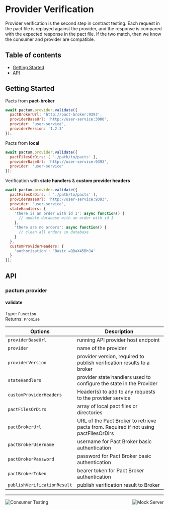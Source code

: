 # Provider Verification

Provider verification is the second step in contract testing. Each request in the pact file is replayed against the provider, and the response is compared with the expected response in the pact file. If the two match, then we know the consumer and provider are compatible.

## Table of contents

* [Getting Started](#getting-started)
* [API](#api)

## Getting Started

Pacts from **pact-broker**

```javascript
await pactum.provider.validate({
  pactBrokerUrl: 'http://pact-broker:9393',
  providerBaseUrl: 'http://user-service:3000',
  provider: 'user-service',
  providerVersion: '1.2.3'
});
```

Pacts from **local**

```javascript
await pactum.provider.validate({
  pactFilesOrDirs: [ './path/to/pacts' ],
  providerBaseUrl: 'http://user-service:9393',
  provider: 'user-service'
});
```

Verification with **state handlers** & **custom provider headers**

```javascript
await pactum.provider.validate({
  pactFilesOrDirs: [ './path/to/pacts' ],
  providerBaseUrl: 'http://user-service:9393',
  provider: 'user-service',
  stateHandlers: {
    'there is an order with id 1': async function() {
      // update database with an order with id 1
    },
    'there are no orders': async function() {
      // clean all orders in database
    }
  },
  customProviderHeaders: {
    'authorization': 'Basic =QBaX45BhJ4'
  }
});
```

## API

### pactum.provider

#### validate
Type: `Function`<br>
Returns: `Promise`<br>

| Options                     | Description                                                                           |
| --------------------------- | ------------------------------------------------------------------------------------- |
| `providerBaseUrl`           | running API provider host endpoint                                                    |
| `provider`                  | name of the provider                                                                  |
| `providerVersion`           | provider version, required to publish verification results to a broker                |
| `stateHandlers`             | provider state handlers used to configure the state in the Provider                   |
| `customProviderHeaders`     | Header(s) to add to any requests to the provider service                              |
| `pactFilesOrDirs`           | array of local pact files or directories                                              |
| `pactBrokerUrl`             | URL of the Pact Broker to retrieve pacts from. Required if not using pactFilesOrDirs  |
| `pactBrokerUsername`        | username for Pact Broker basic authentication                                         |
| `pactBrokerPassword`        | password for Pact Broker basic authentication                                         |
| `pactBrokerToken`           | bearer token for Pact Broker authentication                                           |
| `publishVerificationResult` | publish verification result to Broker                                                 |

----------------------------------------------------------------------------------------------------------------

<a href="#/consumer-testing" >
  <img src="https://img.shields.io/badge/PREV-Consumer%20Testing-orange" alt="Consumer Testing" align="left" style="display: inline;" />
</a>
<a href="#/mock-server" >
  <img src="https://img.shields.io/badge/NEXT-Mock%20Server-blue" alt="Mock Server" align="right" style="display: inline;" />
</a>